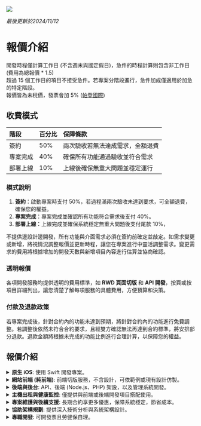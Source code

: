 [![](https://img.shields.io/badge/點擊查看-介紹-00ff00)](https://github.com/pardnchiu/pardnchiu/blob/main/README.zh.md)

*最後更新於2024/11/12*

# 報價介紹  

開發時程僅計算工作日 (不含週末與國定假日)，急件的時程計算則包含非工作日 (費用為總報價 * 1.5)  
超過 15 個工作日的項目不接受急件。若專案分階段進行，急件加成僅適用於加急的特定階段。  
報價皆為未稅價，發票會加 5% ([帕登國際](https://findbiz.nat.gov.tw/fts/query/QueryBar/queryInit.do?banNo=24924502))  

## 收費模式
| 階段 | 百分比 | 保障條款 |
| :- | :- | :- |
| 簽約 | 50% | 兩次驗收若無法達成需求，全額退費 |
| 專案完成 | 40% | 確保所有功能通過驗收並符合需求 |
| 部署上線 | 10% | 上線後確保無重大問題並穩定運行 |

### 模式說明

1. **簽約**：啟動專案時支付 50%，若過程滿兩次驗收未達到要求，可全額退費，確保您的權益。
2. **專案完成**：專案完成並確認所有功能符合需求後支付 40%。
3. **部署上線**：上線完成並確保系統穩定無重大問題後支付尾款 10%，

不提供邊設計邊開發，所有功能與介面需求必須在簽約前確定並敲定。如需求變更或新增，將視情況調整報價並更新時程，讓您在專案進行中靈活調整需求。變更需求的費用將根據增加的開發天數與新增項目內容進行估算並協商確認。

### 透明報價
各項開發服務均提供透明的費用標準，如 **RWD 頁面切版** 和 **API 開發**，按頁或按項目詳細列出，讓您清楚了解每項服務的具體費用，方便預算和決策。

### 付款及退款政策
若專案完成後，針對合約內的功能未達到預期，將針對合約內的功能進行免費調整。若調整後依然未符合合約要求，且經雙方確認無法再達到合約標準，將安排部分退款。退款金額將根據未完成的功能比例進行合理計算，以保障您的權益。

## 報價介紹

<details>
    <summary><b>原生 iOS</b>: 使用 Swift 開發專案。</summary> 
<br>

| 類型 | 時間 | 報價 |
| :- | :- | :- |
| 原生 iOS | 至少 20 個工作日 | 7 萬起 |

</details>

<details>
    <summary><b>網站前端 (純前端)</b>: 前端切版服務，不含設計，可依範例或現有設計仿製。</summary> 
<br>

- **RWD**：所有開發均為響應式頁面，適應各類設備，提升體驗。
- **服務**：可協助 DNS 設定或代管 (可選)。
- **部署**：提供網站部署並包含免費 HTTPS。
- **主機**：贈送一年微型主機（同一專案不重複贈送）。

| 類型 | 時間 | 報價 |
| :- | :- | :- |
| RWD 切版 | 1 個工作日 / 頁 | 3 千起 / 頁 |
| 一頁式網站 | 3 - 5 個工作日 | 1 萬起 |
| 多頁式官網 | 5 - 15 個工作日 | 3 萬起 |
| 電商或社群 | 至少 20 個工作日 | 7 萬起 |

</details> 

<details>
    <summary><b>後端與後台</b>: API、後端 (Node.js、PHP) 架設，以及管理系統開發。</summary> 
<br>
    
- **折扣**：前後端同步開發享 5000 元折扣，適用於所有前後端同步開發組合。  
- **主機**：贈送一年微型主機（同一專案不重複贈送）。
  
| 類型 | 時間 | 報價 |
| :- | :- | :- |
| API 開發 | 1 個工作日 / 項 | 2 千起 / 項 |
| 基本後台 | 至少 5 個工作日 | 2 萬起 |
| 客製化後台 | 至少 20 個工作日 | 7 萬起 |

</details> 

<details>
    <summary><b>主機出租與健康監控</b>: 僅提供與前端或後端開發項目搭配使用。</summary> 
<br>

- **恢復**：1 小時內系統恢復，確保業務不中斷。
- **快照**：3 天內系統快照。
- **備份**：7 天內資料庫備份，數據安全無憂。
- **偵測**：24 小時健康監控，緊急情況提供 1-2 小時內技術支持，確保穩定運營。
- **轉移**：主機到期時提供協助轉移。

| 類型 | 適用 | 報價 | 
| :- | :- | :- |
| 微型款 | 靜態網站 | 1 萬 / 年 (首年免費) |
| 基本款 | 部落格、官網 | 2 萬 / 年 |
| 進階款 | 社群、商城 | 4 萬 / 年 |

</details> 

<details>
    <summary><b>專案維護與後續支援</b>: 長期合約享更多優惠，保障系統穩定，節省成本。</summary> 
<br>
    
- **基本保固**：專案上線後提供 **一年無限次 Bug 修復保固**，讓您無後顧之憂。
- **長期維護**：續約年限越長，折扣越高，適合追求穩定支持的項目。
    - **兩年合約享 9 折**
    - **三年合約享 85 折**
  
| 類型 | 報價 |
| :- | :- |
| 網站前端 | 2 萬 / 年 |
| 網站後端 | 3 萬 / 年 |
| 網站全端 | 4 萬 / 年 |
| iOS | 4 萬 / 年 |

</details> 

<details>
    <summary><b>協助架構規劃</b>: 提供深入技術分析與系統架構設計。</summary> 
<br>

架構規劃與開發不會同時進行。若業主僅需初步架構設計後決定是否開發，可接受階段式合作。  
- **分析與規劃**：釐清業務需求，確定功能模組與系統目標。
- **架構與設計**：根據需求選擇開發框架或工具 (如 Node.js, Laravel)，並提供詳細技術報告。可依需求提供範例報告，讓業主清晰了解。
    - 設計高效的前端與 API 驅動的後端架構，提升系統擴展性與維護性。
    - 規劃資料庫結構，設計分區與索引策略，提升資料存取效率。
    - 制定雲端或本地部署方案，包含負載均衡、CDN、快取策略，優化系統效能。
    - 資料加密、權限管理與驗證機制，保障資料安全。
    - 定期資料備份方案，確保數據安全與可恢復性。
    - 執行系統效能測試，提供瓶頸分析與資源優化建議。
- **優化與擴展**：系統擴展性與長期效能優化策略。

| 類型 | 時間 | 報價 |
| :- | :- | :- |
| 協助架構規劃 | 至少 30 個工作日 | 9 萬起 |

</details> 

<details>
    <summary><b>專職開發</b>: 可開發票且勞健保自理。</summary> 
<br>

- **合約**：最少 3 個月一簽，最多半年一簽  
- **駐點**：台北、新北  
- 若需求量較少或變動頻繁，可提供更彈性的短期合作模式，具體細節可面議。

| 類型 | 全遠端 | 駐點 |
| :- | :- | :- |
| iOS | 7 萬起 / 月 | 9 萬起 / 月 |
| 純後端 | 7 萬起 / 月 | 9 萬起 / 月 |
| 網站全端 | 9 萬起 / 月 | 11 萬起 / 月 |

</details> 
